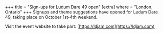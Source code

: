+++
title = "Sign-ups for Ludum Dare 49 open"
[extra]
where = "London, Ontario"
+++
Signups and theme suggestions have opened for Ludum Dare 49, taking place on October 1st-4th weekend.

Visit the event website to take part: [https://ldjam.com](https://ldjam.com)